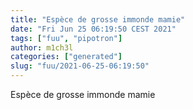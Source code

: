 ```yaml
---
title: "Espèce de grosse immonde mamie"
date: "Fri Jun 25 06:19:50 CEST 2021"
tags: ["fuu", "pipotron"]
author: m1ch3l
categories: ["generated"]
slug: "fuu/2021-06-25-06:19:50"
---
```


Espèce de grosse immonde mamie
